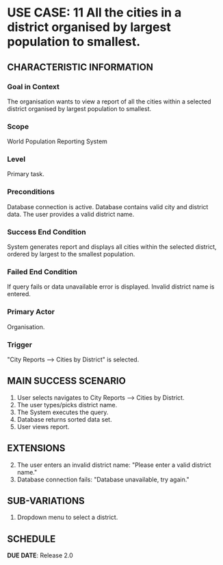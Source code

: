 # USE CASE: 11 All the cities in a district organised by largest population to smallest.

## CHARACTERISTIC INFORMATION

### Goal in Context

The organisation wants to view a report of all the cities within a selected district organised by largest population to smallest.

### Scope

World Population Reporting System

### Level

Primary task.

### Preconditions

Database connection is active.
Database contains valid city and district data.
The user provides a valid district name.

### Success End Condition

System generates report and displays all cities within the selected district, ordered by largest to the smallest population.

### Failed End Condition

If query fails or data unavailable error is displayed.
Invalid district name is entered.

### Primary Actor

Organisation.

### Trigger

"City Reports --> Cities by District" is selected.

## MAIN SUCCESS SCENARIO

1. User selects navigates to City Reports --> Cities by District.
2. The user types/picks district name.
3. The System executes the query.
4. Database returns sorted data set.
5. User views report.

## EXTENSIONS

2. The user enters an invalid district name: "Please enter a valid district name."
3. Database connection fails: "Database unavailable, try again."

## SUB-VARIATIONS

1. Dropdown menu to select a district.

## SCHEDULE

**DUE DATE**: Release 2.0
